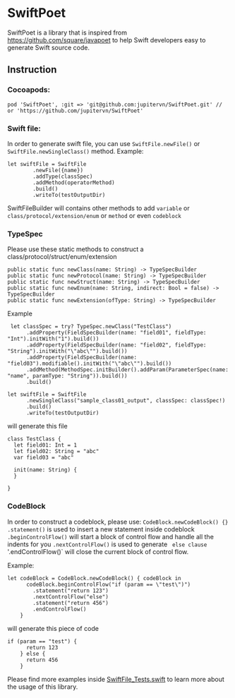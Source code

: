 # SwiftPoet

SwiftPoet is a library that is inspired from https://github.com/square/javapoet to help Swift developers easy to generate Swift source code. 

## Instruction

### Cocoapods:
```
pod 'SwiftPoet', :git => 'git@github.com:jupitervn/SwiftPoet.git' // or 'https://github.com/jupitervn/SwiftPoet'
```

### Swift file: 
In order to generate swift file, you can use `SwiftFile.newFile()` or `SwiftFile.newSingleClass()` method.
Example:
```
let swiftFile = SwiftFile
        .newFile({name})
        .addType(classSpec)
        .addMethod(operatorMethod)
        .build()
        .writeTo(testOutputDir)
```

SwiftFileBuilder will contains other methods to add `variable` or `class/protocol/extension/enum` or `method` or even `codeblock`

### TypeSpec
Please use these static methods to construct a class/protocol/struct/enum/extension

```
public static func newClass(name: String) -> TypeSpecBuilder
public static func newProtocol(name: String) -> TypeSpecBuilder
public static func newStruct(name: String) -> TypeSpecBuilder
public static func newEnum(name: String, indirect: Bool = false) -> TypeSpecBuilder
public static func newExtension(ofType: String) -> TypeSpecBuilder
```

Example
```
 let classSpec = try? TypeSpec.newClass("TestClass")
      .addProperty(FieldSpecBuilder(name: "field01", fieldType: "Int").initWith("1").build())
      .addProperty(FieldSpecBuilder(name: "field02", fieldType: "String").initWith("\"abc\"").build())
      .addProperty(FieldSpecBuilder(name: "field03").modifiable().initWith("\"abc\"").build())
      .addMethod(MethodSpec.initBuilder().addParam(ParameterSpec(name: "name", paramType: "String")).build())
      .build()
    
let swiftFile = SwiftFile
      .newSingleClass("sample_class01_output", classSpec: classSpec!)
      .build()
      .writeTo(testOutputDir)

```
will generate this file
```
class TestClass {
  let field01: Int = 1
  let field02: String = "abc"
  var field03 = "abc"

  init(name: String) {
  }

}
```

### CodeBlock
In order to construct a codeblock, please use: `CodeBlock.newCodeBlock() {}`
`.statement()` is used to insert a new statement inside codeblock
`.beginControlFlow()` will start a block of control flow and handle all the indents for you
`.nextControlFlow()` is used to generate ` else clause`
'.endControlFlow()` will close the current block of control flow.

Example:
```
let codeBlock = CodeBlock.newCodeBlock() { codeBlock in
      codeBlock.beginControlFlow("if (param == \"test\")")
        .statement("return 123")
        .nextControlFlow("else")
        .statement("return 456")
        .endControlFlow()
    }
```

will generate this piece of code
```
if (param == "test") {
      return 123
    } else {
      return 456
    }
```

Please find more examples inside [SwiftFile_Tests.swift](SwiftPoet-Tests/SwiftFile_Tests.swift) to learn more about the usage of this library.




